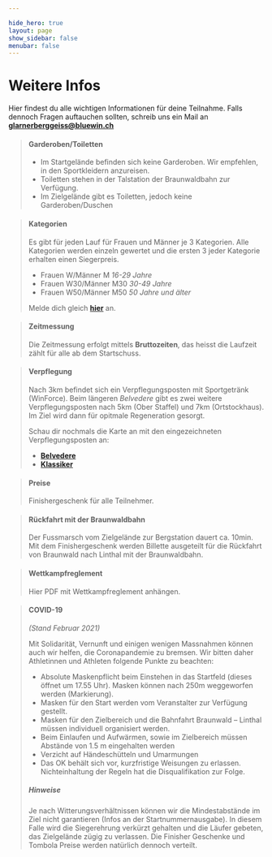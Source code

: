```yaml
---

hide_hero: true
layout: page
show_sidebar: false
menubar: false
---
```


# Weitere Infos
Hier findest du alle wichtigen Informationen für deine Teilnahme. Falls dennoch Fragen auftauchen sollten, schreib uns ein Mail an **[glarnerberggeiss@bluewin.ch](mailto:glarnerberggeiss@bluewin.ch)**

> #### Garderoben/Toiletten
>
> - Im Startgelände befinden sich keine Garderoben. Wir empfehlen, in den Sportkleidern anzureisen.
> - Toiletten stehen in der Talstation der Braunwaldbahn zur Verfügung.
> - Im Zielgelände gibt es Toiletten, jedoch keine Garderoben/Duschen
> 




> #### Kategorien
>
> Es gibt für jeden Lauf für Frauen und Männer je 3 Kategorien. Alle Kategorien werden einzeln gewertet und die ersten 3 jeder Kategorie erhalten einen Siegerpreis.
> -	Frauen W/Männer M             *16-29 Jahre*
> -	Frauen W30/Männer M30         *30-49 Jahre*
> -	Frauen W50/Männer M50         *50 Jahre und älter*
> 
> Melde dich gleich **[hier](https://my.raceresult.com/162085/)** an. 

> #### Zeitmessung
>
> Die Zeitmessung erfolgt mittels **Bruttozeiten**, das heisst die Laufzeit zählt für alle ab dem Startschuss.

> #### Verpflegung
> Nach 3km befindet sich ein Verpflegungsposten mit Sportgetränk (WinForce). Beim längeren *Belvedere* gibt es zwei weitere Verpflegungsposten nach 5km (Ober Staffel) und 7km (Ortstockhaus).
> Im Ziel wird dann für opitmale Regeneration gesorgt.
>
> Schau dir nochmals die Karte an mit den eingezeichneten Verpflegungsposten an:
> - **[Belvedere](/belvedere)** 
> - **[Klassiker](/der_klassiker)** 

> #### Preise
> Finishergeschenk für alle Teilnehmer.
>

> #### Rückfahrt mit der Braunwaldbahn
> Der Fussmarsch vom Zielgelände zur Bergstation dauert ca. 10min.
> Mit dem Finishergeschenk werden Billette ausgeteilt für die Rückfahrt von Braunwald nach Linthal mit der Braunwaldbahn.

> #### Wettkampfreglement
> Hier PDF mit Wettkampfreglement anhängen.

> #### COVID-19
> *(Stand Februar 2021)*
>
> Mit Solidarität, Vernunft und einigen wenigen Massnahmen können auch wir helfen, die Coronapandemie zu bremsen. Wir bitten daher Athletinnen und Athleten folgende Punkte zu beachten:
> - Absolute Maskenpflicht beim Einstehen in das Startfeld (dieses öffnet um 17.55 Uhr). Masken können nach 250m weggeworfen werden (Markierung).
> -	Masken für den Start werden vom Veranstalter zur Verfügung gestellt.
> -	Masken für den Zielbereich und die Bahnfahrt Braunwald – Linthal müssen individuell organisiert werden.
> -	Beim Einlaufen und Aufwärmen, sowie im Zielbereich müssen Abstände von 1.5 m eingehalten werden
> -	Verzicht auf Händeschütteln und Umarmungen
> -	Das OK behält sich vor, kurzfristige Weisungen zu erlassen. Nichteinhaltung der Regeln hat die Disqualifikation zur Folge.
>
> ##### Hinweise
> Je nach Witterungsverhältnissen können wir die Mindestabstände im Ziel nicht garantieren (Infos an der Startnummernausgabe). In diesem Falle wird die Siegerehrung verkürzt gehalten und die Läufer gebeten, das Zielgelände zügig zu verlassen. Die Finisher Geschenke und Tombola Preise werden natürlich dennoch verteilt.

